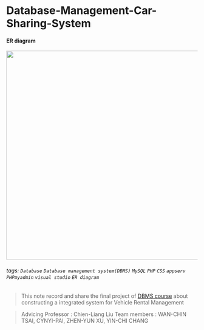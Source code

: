 # Database-Management-Car-Sharing-System



#### ER diagram 

<img src="https://imgur.com/eCBybwd.png" width="550" height="550">


###### tags:  `Database` `Database management system(DBMS)` `MySQL` `PHP` `CSS` `appserv` `PHPmyadmin` `visual studio` `ER diagram`

> This note record and share the final project of [DBMS course]([https://timetable.nycu.edu.tw/?r=main/crsoutline&Acy=110&Sem=2&CrsNo=1482&lang=zh-tw](https://timetable.nycu.edu.tw/?r=main/crsoutline&Acy=112&Sem=2&CrsNo=517501&lang=zh-tw)) about constructing a integrated system for Vehicle Rental Management

>  Advicing Professor : Chien-Liang Liu
> Team members : WAN-CHIN TSAI, CYNYI-PAI, ZHEN-YUN XU, YIN-CHI CHANG

